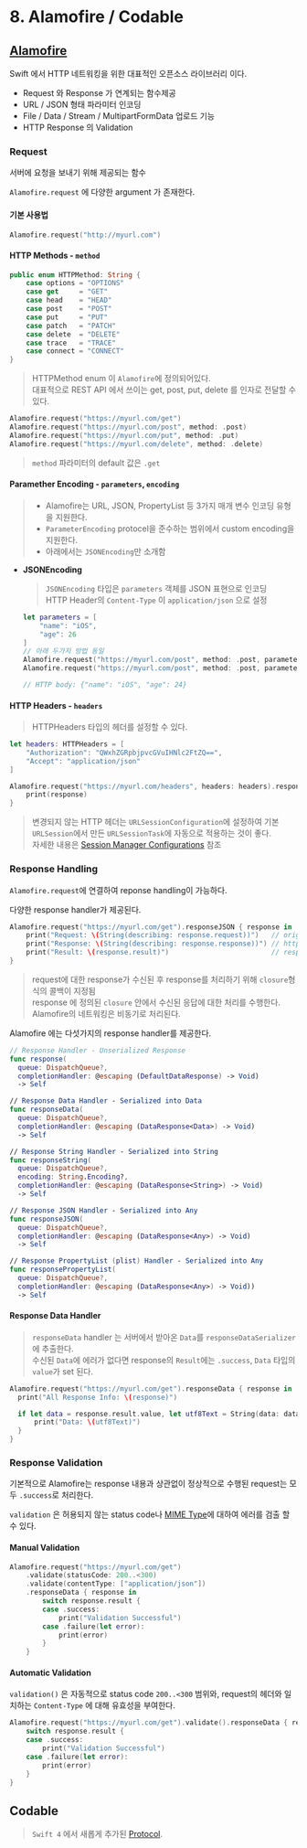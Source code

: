 # 8. Alamofire / Codable

## [Alamofire](https://github.com/Alamofire/Alamofire)
Swift 에서 HTTP 네트워킹을 위한 대표적인 오픈소스 라이브러리 이다.  
  
* Request 와 Response 가 연계되는 함수제공
* URL / JSON 형태 파라미터 인코딩
* File / Data / Stream / MultipartFormData 업로드 기능
* HTTP Response 의 Validation

### Request
서버에 요청을 보내기 위해 제공되는 함수  
  
`Alamofire.request` 에 다양한 argument 가 존재한다.  
  
#### 기본 사용법
  ```swift
  Alamofire.request("http://myurl.com")
  ```
#### HTTP Methods - `method`
  ```swift
  public enum HTTPMethod: String {
	  case options = "OPTIONS"
	  case get     = "GET"
	  case head    = "HEAD"
	  case post    = "POST"
	  case put     = "PUT"
	  case patch   = "PATCH"
	  case delete  = "DELETE"
	  case trace   = "TRACE"
	  case connect = "CONNECT"
  }
  ```
  > HTTPMethod enum 이 `Alamofire`에  정의되어있다.  
  대표적으로 REST API 에서 쓰이는 get, post, put, delete 를 인자로 전달할 수 있다.
  ```swift
  Alamofire.request("https://myurl.com/get")
  Alamofire.request("https://myurl.com/post", method: .post)
  Alamofire.request("https://myurl.com/put", method: .put)
  Alamofire.request("https://myurl.com/delete", method: .delete)
  ```
  > `method` 파라미터의 default 값은 `.get`
 
#### Paramether Encoding - `parameters`, `encoding`   
  > * Alamofire는 URL, JSON, PropertyList 등 3가지 매개 변수 인코딩 유형을 지원한다.  
  > * `ParameterEncoding` protocel을 준수하는 범위에서 custom encoding을 지원한다.  
  > * 아래에서는 `JSONEncoding`만 소개함  
* **JSONEncoding**
  > `JSONEncoding` 타입은 `parameters` 객체를 JSON 표현으로 인코딩  
  > HTTP Header의 `Content-Type` 이  `application/json` 으로 설정
  ```swift
  let parameters = [
	  "name": "iOS",
	  "age": 26
  ]
  // 아래 두가지 방법 동일
  Alamofire.request("https://myurl.com/post", method: .post, parameters: parameters, encoding: JSONEncoding.default)
  Alamofire.request("https://myurl.com/post", method: .post, parameters: parameters, encoding: JSONEncoding(options: []))
  
  // HTTP body: {"name": "iOS", "age": 24}
  ```
 
#### HTTP Headers - `headers`
  > HTTPHeaders 타입의 헤더를 설정할 수 있다.
  ```swift
  let headers: HTTPHeaders = [
	  "Authorization": "QWxhZGRpbjpvcGVuIHNlc2FtZQ==",
	  "Accept": "application/json"
  ]
  
  Alamofire.request("https://myurl.com/headers", headers: headers).responseJSON { response in
	  print(response)
  }
  ```
  > 변경되지 않는 HTTP 헤더는 `URLSessionConfiguration`에 설정하여 기본 `URLSession`에서 만든 `URLSessionTask`에 자동으로 적용하는 것이 좋다.  
  > 자세한 내용은 [Session Manager Configurations](https://github.com/Alamofire/Alamofire/blob/master/Documentation/AdvancedUsage.md#session-manager) 참조

### Response Handling
`Alamofire.request`에 연결하여 reponse handling이 가능하다.  
  
다양한 response handler가 제공된다.  
  ```swift
  Alamofire.request("https://myurl.com/get").responseJSON { response in
	  print("Request: \(String(describing: response.request))")   // original url request
	  print("Response: \(String(describing: response.response))") // http url response
	  print("Result: \(response.result)")                         // response serialization result
  }
  ```
  > request에 대한 response가 수신된 후 response를 처리하기 위해 `closure`형식의 콜백이 지정됨  
  > response 에 정의된 `closure` 안에서 수신된 응답에 대한 처리를 수행한다.  
  > Alamofire의 네트워킹은 비동기로 처리된다.  
  
  Alamofire 에는 다섯가지의 response handler를 제공한다.
  ```swift
// Response Handler - Unserialized Response
func response(
    queue: DispatchQueue?,
    completionHandler: @escaping (DefaultDataResponse) -> Void)
    -> Self

// Response Data Handler - Serialized into Data
func responseData(
    queue: DispatchQueue?,
    completionHandler: @escaping (DataResponse<Data>) -> Void)
    -> Self

// Response String Handler - Serialized into String
func responseString(
    queue: DispatchQueue?,
    encoding: String.Encoding?,
    completionHandler: @escaping (DataResponse<String>) -> Void)
    -> Self

// Response JSON Handler - Serialized into Any
func responseJSON(
    queue: DispatchQueue?,
    completionHandler: @escaping (DataResponse<Any>) -> Void)
    -> Self

// Response PropertyList (plist) Handler - Serialized into Any
func responsePropertyList(
    queue: DispatchQueue?,
    completionHandler: @escaping (DataResponse<Any>) -> Void))
    -> Self

  ```
  
#### Response Data Handler
  > `responseData` handler 는 서버에서 받아온 `Data`를 `responseDataSerializer`에 추출한다.  
  > 수신된 `Data`에 에러가 없다면 response의 `Result`에는 `.success`, `Data` 타입의 `value`가 set 된다.
  ```swift
  Alamofire.request("https://myurl.com/get").responseData { response in
    print("All Response Info: \(response)")

    if let data = response.result.value, let utf8Text = String(data: data, encoding: .utf8) {
    	print("Data: \(utf8Text)")
    }
  }
  ```
### Response Validation
기본적으로 Alamofire는 response 내용과 상관없이 정상적으로 수행된 request는 모두 `.success`로 처리한다.  
  
`validation` 은 허용되지 않는 status code나 [MIME Type](https://developer.mozilla.org/ko/docs/Web/HTTP/Basics_of_HTTP/MIME_types)에 대하여 에러를 검출 할 수 있다.  

#### Manual Validation
```swift
Alamofire.request("https://myurl.com/get")
    .validate(statusCode: 200..<300)
    .validate(contentType: ["application/json"])
    .responseData { response in
        switch response.result {
        case .success:
            print("Validation Successful")
        case .failure(let error):
            print(error)
        }
    }
```

#### Automatic Validation
`validation()` 은 자동적으로 status code `200..<300` 범위와, request의 헤더와 일치하는 `Content-Type` 에 대해 유효성을 부여한다.  

```swift
Alamofire.request("https://myurl.com/get").validate().responseData { response in
    switch response.result {
    case .success:
        print("Validation Successful")
    case .failure(let error):
        print(error)
    }
}
```


## Codable
> `Swift 4` 에서 새롭게 추가된 [Protocol](https://github.com/OhKanghoon/SwiftStudy/blob/master/POP.md#%ED%94%84%EB%A1%9C%ED%86%A0%EC%BD%9Cprotocol).
> 
> 
